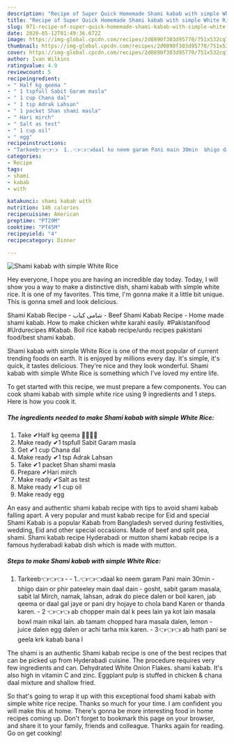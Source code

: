 ```yaml
---
description: "Recipe of Super Quick Homemade Shami kabab with simple White Rice"
title: "Recipe of Super Quick Homemade Shami kabab with simple White Rice"
slug: 971-recipe-of-super-quick-homemade-shami-kabab-with-simple-white-rice
date: 2020-05-12T01:49:36.672Z
image: https://img-global.cpcdn.com/recipes/2d0890f303d95770/751x532cq70/shami-kabab-with-simple-white-rice-recipe-main-photo.jpg
thumbnail: https://img-global.cpcdn.com/recipes/2d0890f303d95770/751x532cq70/shami-kabab-with-simple-white-rice-recipe-main-photo.jpg
cover: https://img-global.cpcdn.com/recipes/2d0890f303d95770/751x532cq70/shami-kabab-with-simple-white-rice-recipe-main-photo.jpg
author: Ivan Wilkins
ratingvalue: 4.9
reviewcount: 5
recipeingredient:
- " Half kg qeema "
- " 1 tspfull Sabit Garam masla"
- " 1 cup Chana dal"
- " 1 tsp Adrak Lahsan"
- " 1 packet Shan shami masla"
- " Hari mirch"
- " Salt as test"
- " 1 cup oil"
- " egg"
recipeinstructions:
- "Tarkeeb👈👈👈  1..👈👈👈daal ko neem garam Pani main 30min  bhigo dain or phir pateeley main daal dain  gosht, sabit garam masala, sabit lal Mirch, namak, lahsan, adrak do piece dalen or boil karen, jab qeema or daal gal jaye or pani dry hojaye to chola band Karen or thanda karen. 2 👈👈👈 ab chopper main dal k pees lain ya kot lain masala bowl main nikal lain. ab tamam chopped hara masala dalen, lemon  juice dalen egg dalen or achi tarha mix karen. 3👈👈👈 ab hath pani se geela krk kabab bana l"
categories:
- Recipe
tags:
- shami
- kabab
- with

katakunci: shami kabab with 
nutrition: 146 calories
recipecuisine: American
preptime: "PT29M"
cooktime: "PT45M"
recipeyield: "4"
recipecategory: Dinner

---
```



![Shami kabab with simple White Rice](https://img-global.cpcdn.com/recipes/2d0890f303d95770/751x532cq70/shami-kabab-with-simple-white-rice-recipe-main-photo.jpg)

Hey everyone, I hope you are having an incredible day today. Today, I will show you a way to make a distinctive dish, shami kabab with simple white rice. It is one of my favorites. This time, I'm gonna make it a little bit unique. This is gonna smell and look delicious.

Shami Kabab Recipe - شامی کباب - Beef Shami Kabab Recipe - Home made shami kabab. How to make chicken white karahi easily. #Pakistanifood #Urdurecipes #Kabab. Boil rice kabab recipe/urdu recipes pakistani food/best shami kabab.

Shami kabab with simple White Rice is one of the most popular of current trending foods on earth. It is enjoyed by millions every day. It's simple, it's quick, it tastes delicious. They're nice and they look wonderful. Shami kabab with simple White Rice is something which I've loved my entire life.


To get started with this recipe, we must prepare a few components. You can cook shami kabab with simple white rice using 9 ingredients and 1 steps. Here is how you cook it.

<!--inarticleads1-->

##### The ingredients needed to make Shami kabab with simple White Rice:

1. Take  ✔Half kg qeema 🍪🍪🍪🍪
1. Make ready  ✔1 tspfull Sabit Garam masla
1. Get  ✔1 cup Chana dal
1. Make ready  ✔1 tsp Adrak Lahsan
1. Take  ✔1 packet Shan shami masla
1. Prepare  ✔Hari mirch
1. Make ready  ✔Salt as test
1. Make ready  ✔1 cup oil
1. Make ready  egg


An easy and authentic shami kabab recipe with tips to avoid shami kabab falling apart. A very popular and must kabab recipe for Eid and special Shami Kabab is a popular Kabab from Bangladesh served during festivities, wedding, Eid and other special occasions. Made of beef and split pea, shami. Shami kabab recipe Hyderabadi or mutton shami kabab recipe is a famous hyderabadi kabab dish which is made with mutton. 

<!--inarticleads2-->

##### Steps to make Shami kabab with simple White Rice:

1. Tarkeeb👈👈👈 -  - 1..👈👈👈daal ko neem garam Pani main 30min -  bhigo dain or phir pateeley main daal dain -  gosht, sabit garam masala, sabit lal Mirch, namak, lahsan, adrak do piece dalen or boil karen, jab qeema or daal gal jaye or pani dry hojaye to chola band Karen or thanda karen. - 2 👈👈👈 ab chopper main dal k pees lain ya kot lain masala bowl main nikal lain. ab tamam chopped hara masala dalen, lemon -  juice dalen egg dalen or achi tarha mix karen. - 3👈👈👈 ab hath pani se geela krk kabab bana l


The shami is an authentic Shami kabab recipe is one of the best recipes that can be picked up from Hyderabadi cuisine. The procedure requires very few ingredients and can. Dehydrated White Onion Flakes. shami kabab. It&#39;s also high in vitamin C and zinc. Eggplant pulp is stuffed in chicken &amp; chana daal mixture and shallow fried. 

So that's going to wrap it up with this exceptional food shami kabab with simple white rice recipe. Thanks so much for your time. I am confident you will make this at home. There's gonna be more interesting food in home recipes coming up. Don't forget to bookmark this page on your browser, and share it to your family, friends and colleague. Thanks again for reading. Go on get cooking!
